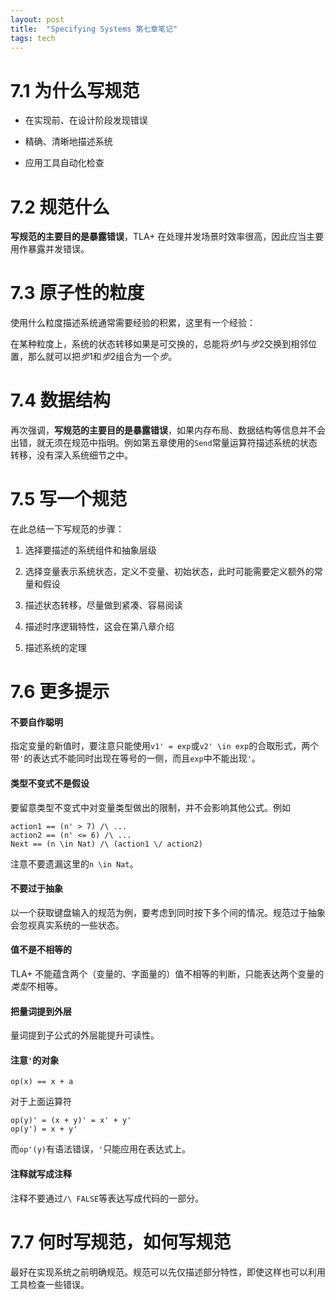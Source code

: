 ```yaml
---
layout: post
title:  "Specifying Systems 第七章笔记"
tags: tech
---
```


# 7.1 为什么写规范

- 在实现前、在设计阶段发现错误

- 精确、清晰地描述系统

- 应用工具自动化检查

# 7.2 规范什么

**写规范的主要目的是暴露错误**，TLA+ 在处理并发场景时效率很高，因此应当主要用作暴露并发错误。

# 7.3 原子性的粒度

使用什么粒度描述系统通常需要经验的积累，这里有一个经验：

在某种粒度上，系统的状态转移如果是可交换的，总能将*步*1与*步*2交换到相邻位置，那么就可以把*步*1和*步*2组合为一个*步*。

# 7.4 数据结构

再次强调，**写规范的主要目的是暴露错误**，如果内存布局、数据结构等信息并不会出错，就无须在规范中指明。例如第五章使用的`Send`常量运算符描述系统的状态转移，没有深入系统细节之中。

# 7.5 写一个规范

在此总结一下写规范的步骤：

1. 选择要描述的系统组件和抽象层级

2. 选择变量表示系统状态，定义不变量、初始状态，此时可能需要定义额外的常量和假设

3. 描述状态转移，尽量做到紧凑、容易阅读

4. 描述时序逻辑特性，这会在第八章介绍

5. 描述系统的定理

# 7.6 更多提示

#### 不要自作聪明

指定变量的新值时，要注意只能使用`v1' = exp`或`v2' \in exp`的合取形式，两个带`'`的表达式不能同时出现在等号的一侧，而且`exp`中不能出现`'`。

#### 类型不变式不是假设

要留意类型不变式中对变量类型做出的限制，并不会影响其他公式。例如
```
action1 == (n' > 7) /\ ...
action2 == (n' <= 6) /\ ...
Next == (n \in Nat) /\ (action1 \/ action2)
```
注意不要遗漏这里的`n \in Nat`。

#### 不要过于抽象

以一个获取键盘输入的规范为例，要考虑到同时按下多个间的情况。规范过于抽象会忽视真实系统的一些状态。

#### 值不是不相等的

TLA+ 不能蕴含两个（变量的、字面量的）值不相等的判断，只能表达两个变量的*类型*不相等。

#### 把量词提到外层

量词提到子公式的外层能提升可读性。

#### 注意`'`的对象

```
op(x) == x + a
```
对于上面运算符
```
op(y)' = (x + y)' = x' + y'
op(y') = x + y'
```
而`op'(y)`有语法错误，`'`只能应用在表达式上。

#### 注释就写成注释

注释不要通过`/\ FALSE`等表达写成代码的一部分。

# 7.7 何时写规范，如何写规范

最好在实现系统之前明确规范。规范可以先仅描述部分特性，即使这样也可以利用工具检查一些错误。